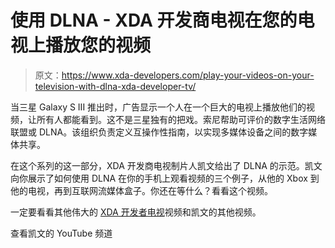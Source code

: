 # 使用 DLNA - XDA 开发商电视在您的电视上播放您的视频

> 原文：<https://www.xda-developers.com/play-your-videos-on-your-television-with-dlna-xda-developer-tv/>

当三星 Galaxy S III 推出时，广告显示一个人在一个巨大的电视上播放他们的视频，让所有人都能看到。这不是三星独有的把戏。索尼帮助可评价的数字生活网络联盟或 DLNA。该组织负责定义互操作性指南，以实现多媒体设备之间的数字媒体共享。

在这个系列的这一部分，XDA 开发商电视制片人凯文给出了 DLNA 的示范。凯文向你展示了如何使用 DLNA 在你的手机上观看视频的三个例子，从他的 Xbox 到他的电视，再到互联网流媒体盒子。你还在等什么？看看这个视频。

一定要看看其他伟大的 [XDA 开发者电视](http://www.xda-developers.com/xda-tv/ "XDA Developer TV")视频和凯文的其他视频。

查看凯文的 YouTube 频道